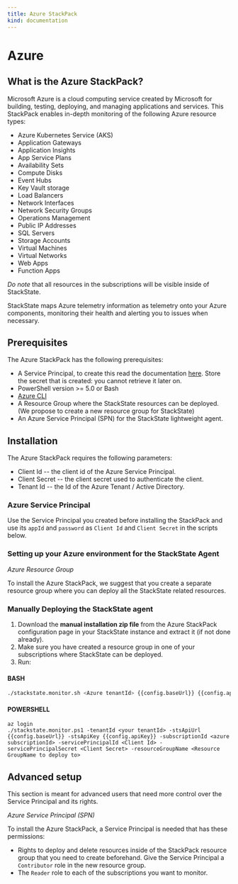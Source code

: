 ```yaml
---
title: Azure StackPack
kind: documentation
---
```


# Azure

## What is the Azure StackPack?

Microsoft Azure is a cloud computing service created by Microsoft for building, testing, deploying, and managing applications and services. This StackPack enables in-depth monitoring of the following Azure resource types:

* Azure Kubernetes Service \(AKS\)
* Application Gateways
* Application Insights
* App Service Plans
* Availability Sets
* Compute Disks
* Event Hubs
* Key Vault storage
* Load Balancers
* Network Interfaces
* Network Security Groups
* Operations Management
* Public IP Addresses
* SQL Servers
* Storage Accounts
* Virtual Machines
* Virtual Networks
* Web Apps
* Function Apps

_Do note_ that all resources in the subscriptions will be visible inside of StackState.

StackState maps Azure telemetry information as telemetry onto your Azure components, monitoring their health and alerting you to issues when necessary.

## Prerequisites

The Azure StackPack has the following prerequisites:

* A Service Principal, to create this read the documentation [here](https://docs.microsoft.com/en-us/cli/azure/ad/sp?view=azure-cli-latest#az-ad-sp-create-for-rbac). Store the secret that is created: you cannot retrieve it later on.
* PowerShell version &gt;= 5.0 or Bash
* [Azure CLI](https://docs.microsoft.com/en-us/cli/azure/install-azure-cli?view=azure-cli-latest)
* A Resource Group where the StackState resources can be deployed. \(We propose to create a new resource group for StackState\)
* An Azure Service Principal \(SPN\) for the StackState lightweight agent.

## Installation

The Azure StackPack requires the following parameters:

* Client Id -- the client id of the Azure Service Principal.
* Client Secret -- the client secret used to authenticate the client.
* Tenant Id -- the Id of the Azure Tenant / Active Directory.

### Azure Service Principal

Use the Service Principal you created before installing the StackPack and use its `appId` and `password` as `Client Id` and `Client Secret` in the scripts below.

### Setting up your Azure environment for the StackState Agent

_Azure Resource Group_

To install the Azure StackPack, we suggest that you create a separate resource group where you can deploy all the StackState related resources.

### Manually Deploying the StackState agent

1. Download the **manual installation zip file** from the Azure StackPack configuration page in your StackState instance and extract it \(if not done already\).
2. Make sure you have created a resource group in one of your subscriptions where StackState can be deployed.
3. Run:

#### BASH

```bash
./stackstate.monitor.sh <Azure tenantId> {{config.baseUrl}} {{config.apiKey}} <Azure subscriptionId> <Azure clientId> <Azure clientSecret> <Azure resourceGroupName>
```

#### POWERSHELL

```text
az login
./stackstate.monitor.ps1 -tenantId <your tenantId> -stsApiUrl {{config.baseUrl}} -stsApiKey {{config.apiKey}} -subscriptionId <azure subscriptionId> -servicePrincipalId <Client Id> -servicePrincipalSecret <Client Secret> -resourceGroupName <Resource GroupName to deploy to>
```

## Advanced setup

This section is meant for advanced users that need more control over the Service Principal and its rights.

_Azure Service Principal \(SPN\)_

To install the Azure StackPack, a Service Principal is needed that has these permissions:

* Rights to deploy and delete resources inside of the StackPack resource group that you need to create beforehand. Give the Service Principal a `Contributor` role in the new resource group.
* The `Reader` role to each of the subscriptions you want to monitor.

